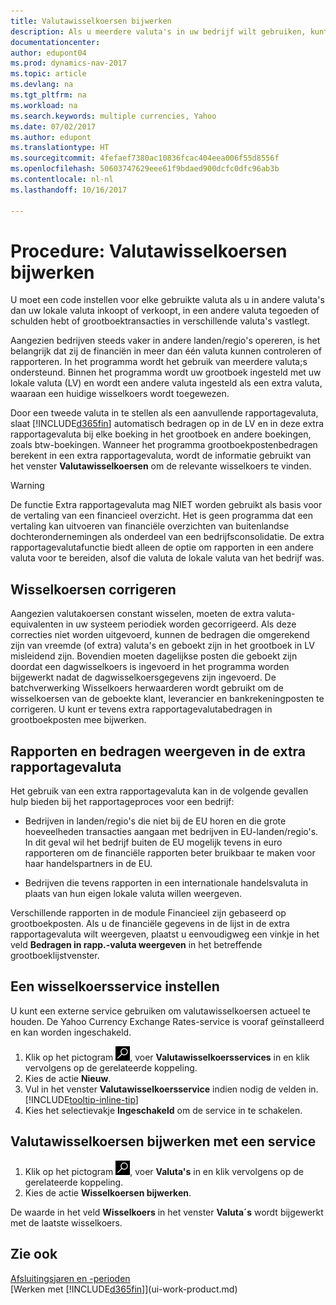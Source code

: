 ```yaml
---
title: Valutawisselkoersen bijwerken
description: Als u meerdere valuta's in uw bedrijf wilt gebruiken, kunt u een code voor elke gebruikte valuta instellen en een externe wisselkoersservice gebruiken, bijvoorbeeld Yahoo.
documentationcenter: 
author: edupont04
ms.prod: dynamics-nav-2017
ms.topic: article
ms.devlang: na
ms.tgt_pltfrm: na
ms.workload: na
ms.search.keywords: multiple currencies, Yahoo
ms.date: 07/02/2017
ms.author: edupont
ms.translationtype: HT
ms.sourcegitcommit: 4fefaef7380ac10836fcac404eea006f55d8556f
ms.openlocfilehash: 50603747629eee61f9bdaed900dcfc0dfc96ab3b
ms.contentlocale: nl-nl
ms.lasthandoff: 10/16/2017

---
```

# <a name="how-to-update-currency-exchange-rates"></a>Procedure: Valutawisselkoersen bijwerken
U moet een code instellen voor elke gebruikte valuta als u in andere valuta's dan uw lokale valuta inkoopt of verkoopt, in een andere valuta tegoeden of schulden hebt of grootboektransacties in verschillende valuta's vastlegt.  

Aangezien bedrijven steeds vaker in andere landen/regio's opereren, is het belangrijk dat zij de financiën in meer dan één valuta kunnen controleren of rapporteren. In het programma wordt het gebruik van meerdere valuta;s ondersteund. Binnen het programma wordt uw grootboek ingesteld met uw lokale valuta (LV) en wordt een andere valuta ingesteld als een extra valuta, waaraan een huidige wisselkoers wordt toegewezen.  

 Door een tweede valuta in te stellen als een aanvullende rapportagevaluta, slaat [!INCLUDE[d365fin](includes/d365fin_md.md)] automatisch bedragen op in de LV en in deze extra rapportagevaluta bij elke boeking in het grootboek en andere boekingen, zoals btw-boekingen. Wanneer het programma grootboekpostenbedragen berekent in een extra rapportagevaluta, wordt de informatie gebruikt van het venster **Valutawisselkoersen** om de relevante wisselkoers te vinden.  

> [!WARNING]  
>  De functie Extra rapportagevaluta mag NIET worden gebruikt als basis voor de vertaling van een financieel overzicht. Het is geen programma dat een vertaling kan uitvoeren van financiële overzichten van buitenlandse dochterondernemingen als onderdeel van een bedrijfsconsolidatie. De extra rapportagevalutafunctie biedt alleen de optie om rapporten in een andere valuta voor te bereiden, alsof die valuta de lokale valuta van het bedrijf was.

## <a name="adjusting-exchange-rates"></a>Wisselkoersen corrigeren  
Aangezien valutakoersen constant wisselen, moeten de extra valuta-equivalenten in uw systeem periodiek worden gecorrigeerd. Als deze correcties niet worden uitgevoerd, kunnen de bedragen die omgerekend zijn van vreemde (of extra) valuta's en geboekt zijn in het grootboek in LV misleidend zijn. Bovendien moeten dagelijkse posten die geboekt zijn doordat een dagwisselkoers is ingevoerd in het programma worden bijgewerkt nadat de dagwisselkoersgegevens zijn ingevoerd. De batchverwerking Wisselkoers herwaarderen wordt gebruikt om de wisselkoersen van de geboekte klant, leverancier en bankrekeningposten te corrigeren. U kunt er tevens extra rapportagevalutabedragen in grootboekposten mee bijwerken.  

## <a name="displaying-reports-and-amounts-in-the-additional-reporting-currency"></a>Rapporten en bedragen weergeven in de extra rapportagevaluta  
Het gebruik van een extra rapportagevaluta kan in de volgende gevallen hulp bieden bij het rapportageproces voor een bedrijf:  

- Bedrijven in landen/regio's die niet bij de EU horen en die grote hoeveelheden transacties aangaan met bedrijven in EU-landen/regio's. In dit geval wil het bedrijf buiten de EU mogelijk tevens in euro rapporteren om de financiële rapporten beter bruikbaar te maken voor haar handelspartners in de EU.  

- Bedrijven die tevens rapporten in een internationale handelsvaluta in plaats van hun eigen lokale valuta willen weergeven.  

Verschillende rapporten in de module Financieel zijn gebaseerd op grootboekposten. Als u de financiële gegevens in de lijst in de extra rapportagevaluta wilt weergeven, plaatst u eenvoudigweg een vinkje in het veld **Bedragen in rapp.-valuta weergeven** in het betreffende grootboeklijstvenster.  

## <a name="to-set-up-a-currency-exchange-rate-service"></a>Een wisselkoersservice instellen
U kunt een externe service gebruiken om valutawisselkoersen actueel te houden. De Yahoo Currency Exchange Rates-service is vooraf geïnstalleerd en kan worden ingeschakeld.

1. Klik op het pictogram ![Zoeken naar pagina of rapport](media/ui-search/search_small.png "pictogram Zoeken naar pagina of rapport"), voer **Valutawisselkoersservices** in en klik vervolgens op de gerelateerde koppeling.
2. Kies de actie **Nieuw**.
3. Vul in het venster **Valutawisselkoersservice** indien nodig de velden in. [!INCLUDE[tooltip-inline-tip](includes/tooltip-inline-tip_md.md)]
4. Kies het selectievakje **Ingeschakeld** om de service in te schakelen.

## <a name="to-update-currency-exchange-rates-through-a-service"></a>Valutawisselkoersen bijwerken met een service
1. Klik op het pictogram ![Zoeken naar pagina of rapport](media/ui-search/search_small.png "pictogram Zoeken naar pagina of rapport"), voer **Valuta's** in en klik vervolgens op de gerelateerde koppeling.
2. Kies de actie **Wisselkoersen bijwerken**.

De waarde in het veld **Wisselkoers** in het venster **Valuta´s** wordt bijgewerkt met de laatste wisselkoers.

## <a name="see-also"></a>Zie ook
[Afsluitingsjaren en -perioden](year-close-years-periods.md)  
[Werken met [!INCLUDE[d365fin](includes/d365fin_md.md)]](ui-work-product.md)


